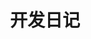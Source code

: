 ---
layout: home

title: 开发日记
# titleTemplate: 下一代的前端工具链

hero:
  name: 陈大事的开发日记
  # text: 下一代的前端工具链
  # tagline: 为开发提供极速响应
  # image:
  #   src: /logo-with-shadow.png
  #   alt: Vite
  actions:
    - theme: brand
      text: 开始
      link: /myComponents/
    # - theme: alt
    #   text: 为什么选 Vite？
    #   link: /guide/why
    # - theme: alt
    #   text: 在 GitHub 上查看
    #   link: https://github.com/vitejs/vite

features:
  - icon: 💡
    title: 组件
    details: 开发过程中抽离出可通用的组件
  - icon: ⚡️
    title: 博客
    details: 重要问题的深层次思考
  - icon: 🛠️
    title: 琐碎
    details: 开发中零碎的知识点以及解决方案
  # - icon: 📦
  #   title: 优化的构建
  #   details: 可选 “多页应用” 或 “库” 模式的预配置 Rollup 构建
  # - icon: 🔩
  #   title: 通用的插件
  #   details: 在开发和构建之间共享 Rollup-superset 插件接口。
  # - icon: 🔑
  #   title: 完全类型化的API
  #   details: 灵活的 API 和完整的 TypeScript 类型。
---
